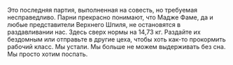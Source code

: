 Это последняя партия, выполненная на совесть, но требуемая несправедливо. Парни прекрасно понимают, что Мадже Фаме, да и любые представители Верхнего Шпиля, не остановятся в раздавливании нас. Здесь сверх нормы на 14,73 кг. Раздайте их бездомным или отправьте в другие цеха, чтобы хоть как-то прокормить рабочий класс. Мы устали. Мы больше не можем выдерживать без сна. Мы просто хотим поспать.